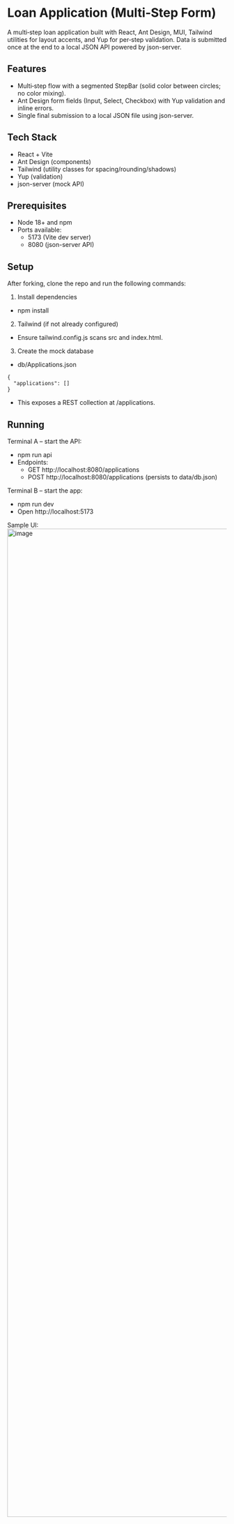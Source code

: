 # Loan Application (Multi‑Step Form)

A multi‑step loan application built with React, Ant Design, MUI, Tailwind utilities for layout accents, and Yup for per‑step validation. Data is submitted once at the end to a local JSON API powered by json-server.

## Features

- Multi‑step flow with a segmented StepBar (solid color between circles; no color mixing).
- Ant Design form fields (Input, Select, Checkbox) with Yup validation and inline errors.
- Single final submission to a local JSON file using json-server.

## Tech Stack

- React + Vite
- Ant Design (components)
- Tailwind (utility classes for spacing/rounding/shadows)
- Yup (validation)
- json-server (mock API)

## Prerequisites

- Node 18+ and npm
- Ports available:
  - 5173 (Vite dev server)
  - 8080 (json-server API)

## Setup

After forking, clone the repo and run the following commands:

1) Install dependencies
- npm install

2) Tailwind (if not already configured)
- Ensure tailwind.config.js scans src and index.html.

3) Create the mock database
- db/Applications.json
```
{
  "applications": []
}
```
- This exposes a REST collection at /applications.

## Running

Terminal A – start the API:
- npm run api
- Endpoints:
  - GET http://localhost:8080/applications
  - POST http://localhost:8080/applications (persists to data/db.json)

Terminal B – start the app:
- npm run dev
- Open http://localhost:5173


Sample UI:
<img width="1755" height="2266" alt="image" src="https://github.com/user-attachments/assets/c7a62b38-8d1f-42dd-a818-e49cd8fd3000" />

